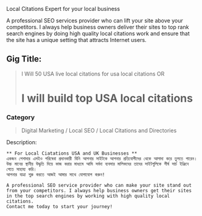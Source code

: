 Local Citations Expert for your local business

A professional SEO services provider who can lift your site above your competitors. I always help business owners deliver their sites to top rank search engines by doing high quality local citations work and ensure that the site has a unique setting that attracts Internet users.

## Gig Title:
>  I Will 50 USA live local citations for usa local citations
>  OR
>  # I will build top USA local citations

### Category
> Digital Marketing / Local SEO / Local Citations and Directories

Description:
```
** For Local Ciatations USA and UK Businesses **
একজন পেশাদার এসইও পরিষেবা প্রদানকারী যিনি আপনার সাইটকে আপনার প্রতিযোগীদের থেকে আলাদা করে তুলতে পারেন। উচ্চ মানের স্থানীয় উদ্ধৃতি দিয়ে কাজ করার মাধ্যমে আমি সর্বদা ব্যবসার মালিকদের তাদের সাইটগুলিকে শীর্ষ সার্চ ইঞ্জিনে পেতে সাহায্য করি। 
আপনার যাত্রা শুরু করতে আজই আমার সাথে যোগাযোগ করুন!

A professional SEO service provider who can make your site stand out from your competitors. I always help business owners get their sites in the top search engines by working with high quality local citations.
Contact me today to start your journey!


```